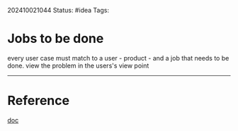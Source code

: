 202410021044
Status: #idea
Tags:
# Jobs to be done
every user case must match to a user - product - and a job that needs to be done.
view the problem in the users's view point


---
# Reference
[doc](https://docs.google.com/document/d/1g1USO50AFMeL6U-VFH99eHZq0SbyQPwqZiKZXO836Bs/edit#heading=h.1obiej42iv2v)

